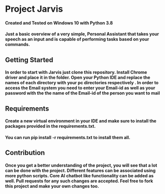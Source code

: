 # Project Jarvis

#### Created and Tested on Windows 10 with Python 3.8
#### Just a basic overview of a very simple, Personal Assistant that takes your speech as an input and is capable of performing tasks based on your commands.

## Getting Started

#### In order to start with Jarvis just clone this repository. Install Chrome driver and place it in the folder. Open your Python IDE and replace the names of each directory with your pc directories respectively . In order to access the Email system you need to enter your Email-id as well as your password with the the name of the Email-id of the person you want to mail 

## Requirements

#### Create a new virtual environment in your IDE and make sure to install the packages provided in the requirements.txt. 
#### You can run pip install -r requirements.txt to install them all.

## Contribution

#### Once you get a better understanding of the project, you will see that a lot can be done with the project. Different features can be associated using more python scripts. Core AI chatbot like functionality can be added as well. Pull requests for any such changes are accepted. Feel free to fork this project and make your own changes too.
